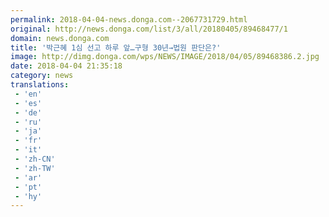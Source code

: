 ```yaml
---
permalink: 2018-04-04-news.donga.com--2067731729.html
original: http://news.donga.com/list/3/all/20180405/89468477/1
domain: news.donga.com
title: '박근혜 1심 선고 하루 앞…구형 30년→법원 판단은?'
image: http://dimg.donga.com/wps/NEWS/IMAGE/2018/04/05/89468386.2.jpg
date: 2018-04-04 21:35:18
category: news
translations: 
 - 'en'
 - 'es'
 - 'de'
 - 'ru'
 - 'ja'
 - 'fr'
 - 'it'
 - 'zh-CN'
 - 'zh-TW'
 - 'ar'
 - 'pt'
 - 'hy'
---
```



